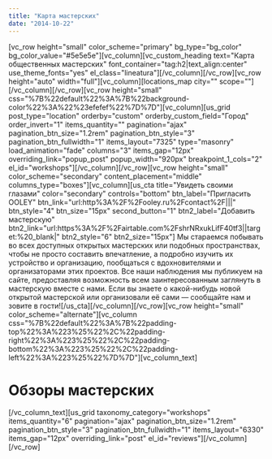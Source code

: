 ```yaml
---
title: "Карта мастерских"
date: "2014-10-22"
---
```


\[vc\_row height="small" color\_scheme="primary" bg\_type="bg\_color" bg\_color\_value="#5e5e5e"\]\[vc\_column\]\[vc\_custom\_heading text="Карта общественных мастерских" font\_container="tag:h2|text\_align:center" use\_theme\_fonts="yes" el\_class="lineatura"\]\[/vc\_column\]\[/vc\_row\]\[vc\_row height="auto" width="full"\]\[vc\_column\]\[locations\_map city="" scope=""\]\[/vc\_column\]\[/vc\_row\]\[vc\_row height="small" css="%7B%22default%22%3A%7B%22background-color%22%3A%22%23efefef%22%7D%7D"\]\[vc\_column\]\[us\_grid post\_type="location" orderby="custom" orderby\_custom\_field="Город" order\_invert="1" items\_quantity="" pagination="ajax" pagination\_btn\_size="1.2rem" pagination\_btn\_style="3" pagination\_btn\_fullwidth="1" items\_layout="7325" type="masonry" load\_animation="fade" columns="3" items\_gap="12px" overriding\_link="popup\_post" popup\_width="920px" breakpoint\_1\_cols="2" el\_id="workshops"\]\[/vc\_column\]\[/vc\_row\]\[vc\_row height="small" color\_scheme="secondary" content\_placement="middle" columns\_type="boxes"\]\[vc\_column\]\[us\_cta title="Увидеть своими глазами" color="secondary" controls="bottom" btn\_label="Пригласить OOLEY" btn\_link="url:http%3A%2F%2Fooley.ru%2Fcontact%2F|||" btn\_style="4" btn\_size="15px" second\_button="1" btn2\_label="Добавить мастерскую" btn2\_link="url:https%3A%2F%2Fairtable.com%2FshrNRxukLifF40tf3||target:%20\_blank|" btn2\_style="6" btn2\_size="15px"\] Мы стараемся побывать во всех доступных открытых мастерских или подобных пространствах, чтобы не просто составить впечатление, а подробно изучить их устройство и организацию, пообщаться с вдохновителями и организаторами этих проектов. Все наши наблюдения мы публикуем на сайте, предоставляя возможность всем заинтересованным заглянуть в мастерскую вместе с нами. Если вы знаете о какой-нибудь новой открытой мастерской или организовали её сами — сообщайте нам и зовите в гости!\[/us\_cta\]\[/vc\_column\]\[/vc\_row\]\[vc\_row height="small" color\_scheme="alternate"\]\[vc\_column css="%7B%22default%22%3A%7B%22padding-top%22%3A%223%25%22%2C%22padding-right%22%3A%223%25%22%2C%22padding-bottom%22%3A%223%25%22%2C%22padding-left%22%3A%223%25%22%7D%7D"\]\[vc\_column\_text\]

# Обзоры мастерских

\[/vc\_column\_text\]\[us\_grid taxonomy\_category="workshops" items\_quantity="6" pagination="ajax" pagination\_btn\_size="1.2rem" pagination\_btn\_style="3" pagination\_btn\_fullwidth="1" items\_layout="6330" items\_gap="12px" overriding\_link="post" el\_id="reviews"\]\[/vc\_column\]\[/vc\_row\]
